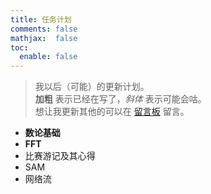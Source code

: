 ```yaml
---
title: 任务计划
comments: false
mathjax:  false
toc:
  enable: false
---
```


> 我以后（可能）的更新计划。  
> **加粗** 表示已经在写了，*斜体* 表示可能会咕。  
> 想让我更新其他的可以在 [留言板](/guestbook) 留言。

- **数论基础**
- **FFT**
- 比赛游记及其心得
- SAM
- 网络流
